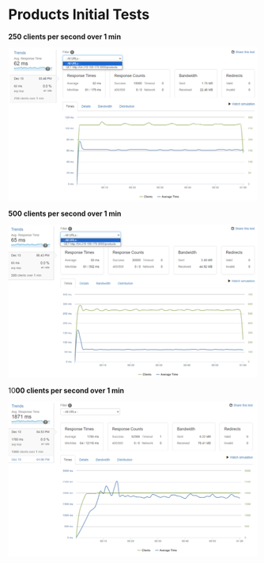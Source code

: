 # Products Initial Tests

**250 clients per second over 1 min**

![Untitled](Products%20Initial%20Tests/Untitled.png)

**500 clients per second over 1 min**

![Untitled](Products%20Initial%20Tests/Untitled%201.png)

10**00 clients per second over 1 min**

![Untitled](Products%20Initial%20Tests/Untitled%202.png)